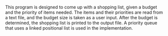 
This program is designed to come up with a shopping list, given a budget and the priority of items needed. The items and their priorities are read from a text file, and the budget size is taken as a user input. After the budget is determined, the shopping list is printed to the output file. A priority queue that uses a linked positional list is used in the implementation.
